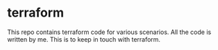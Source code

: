 # terraform
This repo contains terraform code for various scenarios. All the code is written by me. This is to keep in touch with terraform.
